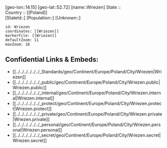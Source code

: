 ﻿---
location: [52.72,14.15] 
mapzoom: [7,12] 
mapmarker: city 
type: City
tags:
- geo/City


SpocWebEntityId: 35711
isDeleted: false
confidential: public

---
[geo-lon::14.15] 
[geo-lat::52.72] 
[name::Wriezen] 
State ::  
Country :: [[Poland]]  
[StateId::] 
[Population::] 
[Unknown::] 


```leaflet
id: Wriezen
coordinates: [[Wriezen]] 
markerFile: [[Wriezen]] 
defaultZoom: 11 
maxZoom: 18
```


## Confidential Links & Embeds: 
- [[../../../../../../_Standards/geo/Continent/Europe/Poland/City/Wriezen|Wriezen]] 
- [[../../../../../../_public/geo/Continent/Europe/Poland/City/Wriezen.public|Wriezen.public]] 
- [[../../../../../../_internal/geo/Continent/Europe/Poland/City/Wriezen.internal|Wriezen.internal]] 
- [[../../../../../../_protect/geo/Continent/Europe/Poland/City/Wriezen.protect|Wriezen.protect]] 
- [[../../../../../../_private/geo/Continent/Europe/Poland/City/Wriezen.private|Wriezen.private]] 
- [[../../../../../../_personal/geo/Continent/Europe/Poland/City/Wriezen.personal|Wriezen.personal]] 
- [[../../../../../../_secret/geo/Continent/Europe/Poland/City/Wriezen.secret|Wriezen.secret]] 
